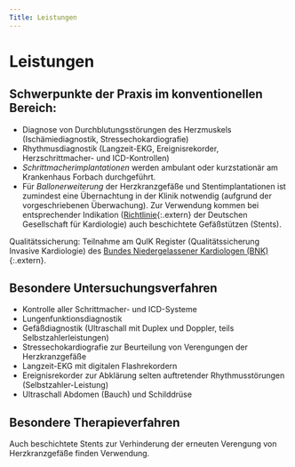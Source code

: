 ```yaml
---
Title: Leistungen
---
```


Leistungen
==========

Schwerpunkte der Praxis im konventionellen Bereich:
---------------------------------------------------

* Diagnose von Durchblutungsstörungen des Herzmuskels (Ischämiediagnostik, Stressechokardiografie)
* Rhythmusdiagnostik (Langzeit-EKG, Ereignisrekorder, Herzschrittmacher- und ICD-Kontrollen)
* *Schrittmacherimplantationen* werden ambulant oder kurzstationär am Krankenhaus Forbach durchgeführt.
* Für *Ballonerweiterung* der Herzkranzgefäße und Stentimplantationen ist zumindest eine Übernachtung in der Klinik notwendig (aufgrund der vorgeschriebenen Überwachung). Zur Verwendung kommen bei entsprechender Indikation ([Richtlinie](http://www.dgk.org/leitlinien/ZFK0119.pdf){:.extern} der Deutschen Gesellschaft für Kardiologie) auch beschichtete Gefäßstützen (Stents).

Qualitätssicherung: Teilnahme am QuIK Register (Qualitätssicherung Invasive Kardiologie) des [Bundes Niedergelassener Kardiologen (BNK)](http://www.bnk.de/){:.extern}.

Besondere Untersuchungsverfahren
--------------------------------

* Kontrolle aller Schrittmacher- und ICD-Systeme
* Lungenfunktionsdiagnostik
* Gefäßdiagnostik (Ultraschall mit Duplex und Doppler, teils Selbstzahlerleistungen)
* Stressechokardiografie zur Beurteilung von Verengungen der Herzkranzgefäße
* Langzeit-EKG mit digitalen Flashrekordern
* Ereignisrekorder zur Abklärung selten auftretender Rhythmusstörungen (Selbstzahler-Leistung)
* Ultraschall Abdomen (Bauch) und Schilddrüse

Besondere Therapieverfahren
---------------------------

Auch beschichtete Stents zur Verhinderung der erneuten Verengung von Herzkranzgefäße finden Verwendung.

